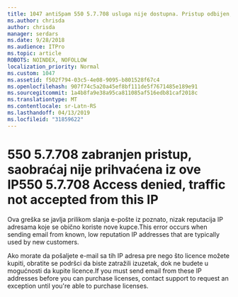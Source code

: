```yaml
---
title: 1047 antiSpam 550 5.7.708 usluga nije dostupna. Pristup odbijen, saobraćaj nije prihvaćena iz ove IP
ms.author: chrisda
author: chrisda
manager: serdars
ms.date: 9/28/2018
ms.audience: ITPro
ms.topic: article
ROBOTS: NOINDEX, NOFOLLOW
localization_priority: Normal
ms.custom: 1047
ms.assetid: f502f794-03c5-4e08-9095-b801528f67c4
ms.openlocfilehash: 907f74c5a20a45ef8bf111de5f7671485e189e91
ms.sourcegitcommit: 1a4b8fa9e38a95ca811085af516edb81caf2018c
ms.translationtype: MT
ms.contentlocale: sr-Latn-RS
ms.lasthandoff: 04/13/2019
ms.locfileid: "31859622"
---
```

# <a name="550-57708-access-denied-traffic-not-accepted-from-this-ip"></a><span data-ttu-id="66e79-103">550 5.7.708 zabranjen pristup, saobraćaj nije prihvaćena iz ove IP</span><span class="sxs-lookup"><span data-stu-id="66e79-103">550 5.7.708 Access denied, traffic not accepted from this IP</span></span>

<span data-ttu-id="66e79-104">Ova greška se javlja prilikom slanja e-pošte iz poznato, nizak reputacija IP adresama koje se obično koriste nove kupce.</span><span class="sxs-lookup"><span data-stu-id="66e79-104">This error occurs when sending email from known, low reputation IP addresses that are typically used by new customers.</span></span>

<span data-ttu-id="66e79-105">Ako morate da pošaljete e-mail sa tih IP adresa pre nego što licence možete kupiti, obratite se podršci da biste zatražili izuzetak, dok ne budete u mogućnosti da kupite licence.</span><span class="sxs-lookup"><span data-stu-id="66e79-105">If you must send email from these IP addresses before you can purchase licenses, contact support to request an exception until you're able to purchase licenses.</span></span>
